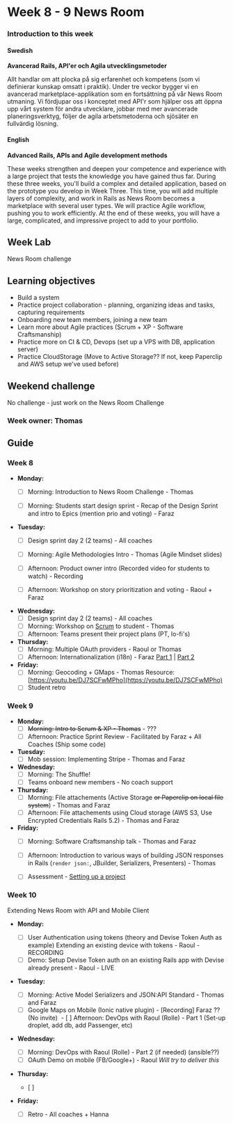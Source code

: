 # Week 8 - 9 News Room
### Introduction to this week

#### Swedish
**Avancerad Rails, API'er och Agila utvecklingsmetoder**

Allt handlar om att plocka på sig erfarenhet och kompetens (som vi definierar kunskap omsatt i praktik). Under tre veckor bygger vi en avancerad marketplace-applikation som en fortsättning på vår News Room utmaning. Vi fördjupar oss i konceptet med API'r som hjälper oss att öppna upp vårt system för andra utvecklare, jobbar med mer avancerade planeringsverktyg, följer de agila arbetsmetoderna och sjösäter en fullvärdig lösning.

#### English
**Advanced Rails, APIs and Agile development methods**

These weeks strengthen and deepen your competence and experience with a large project that tests the knowledge you have gained thus far. During these three weeks, you'll build a complex and detailed application, based on the prototype you develop in Week Three. This time, you will add multiple layers of complexity, and work in Rails as News Room becomes a marketplace with several user types. We will practice Agile workflow, pushing you to work efficiently. At the end of these weeks, you will have a large, complicated, and impressive project to add to your portfolio.
## Week Lab

News Room challenge

## Learning objectives

- Build a system
- Practice project collaboration - planning, organizing ideas and tasks, capturing requirements 
- Onboarding new team members, joining a new team
- Learn more about Agile practices (Scrum + XP - Software Craftsmanship)
- Practice more on CI & CD, Devops (set up a VPS with DB, application server)
- Practice CloudStorage (Move to Active Storage?? If not, keep Paperclip and AWS setup we've used before)

## Weekend challenge

No challenge - just work on the News Room Challenge

### Week owner: Thomas

## Guide

### Week 8
- **Monday:**
  - [ ] Morning: Introduction to News Room Challenge - Thomas
  - [ ] Morning: Students start design sprint - Recap of the Design Sprint and intro to Epics (mention prio and voting) - Faraz

  
- **Tuesday:**
  - [ ] Design sprint day 2 (2 teams) - All coaches
  - [ ] Morning: Agile Methodologies Intro - Thomas (Agile Mindset slides) 
  - [ ] Afternoon: Product owner intro (Recorded video for students to watch) - Recording
  - [ ] Afternoon: Workshop on story prioritization and voting - Raoul + Faraz

  
- **Wednesday:**
  - [ ] Design sprint day 2 (2 teams) - All coaches
  - [ ] Morning: Workshop on [Scrum](http://www.scrumguides.org/) to student - Thomas
  - [ ] Afternoon: Teams present their project plans (PT, lo-fi's)
  
- **Thursday:**
  - [ ] Morning: Multiple OAuth providers - Raoul or Thomas 
  - [ ] Afternoon: Internationalization (i18n) - Faraz [Part 1](https://youtu.be/eBwjN5drg-Q) | [Part 2](https://youtu.be/0Nen6z0cIbo)

- **Friday:**
  - [ ] Morning: Geocoding + GMaps - Thomas Resource: [https://youtu.be/DJ7SCFwMPho](https://youtu.be/DJ7SCFwMPho)
  - [ ] Student retro

### Week 9
- **Monday:**
  - [ ] ~~Morning: Intro to Scrum & XP - Thomas~~ - ???
  - [ ] Afternoon: Practice Sprint Review - Facilitated by Faraz + All Coaches (Ship some code)

- **Tuesday:**
  - [ ] Mob session: Implementing Stripe - Thomas and Faraz

- **Wednesday:**
  - [ ] Morning: The Shuffle!
  - [ ] Teams onboard new members - No coach support

- **Thursday:**
  - [ ] Morning: File attachements (Active Storage ~~or Paperclip on local file system~~) - Thomas and Faraz
  - [ ] Afternoon: File attachements using Cloud storage (AWS S3, Use Encrypted Credentials Rails 5.2) - Thomas and Faraz

- **Friday:**
  - [ ] Morning: Software Craftsmanship talk - Thomas and Faraz
  - [ ] Afternoon: Introduction to various ways of building JSON responses in Rails (`render json:`, JBuilder, Serializers, Presenters) - Thomas
  - [ ] Assessment - [Setting up a project](../miscellaneous/assessments/assessment_6.md)
 

### Week 10
Extending News Room with API and Mobile Client
- **Monday:**
  - [ ] User Authentication using tokens (theory and Devise Token Auth as example) Extending an existing device with tokens - Raoul - RECORDING
  - [ ] Demo: Setup Devise Token auth on an existing Rails app with Devise already present - Raoul - LIVE

- **Tuesday:**
  - [ ] Morning: Active Model Serializers and JSON:API Standard - Thomas and Faraz
  - [ ] Google Maps on Mobile (Ionic native plugin) - [Recording] Faraz ?? (No invite)
  - [ ] Afternoon: DevOps with Raoul (Rolle) - Part 1 (Set-up droplet, add db, add Passenger, etc)
  
- **Wednesday:**
  - [ ] Morning: DevOps with Raoul (Rolle) - Part 2 (if needed) (ansible??)
  - [ ] OAuth Demo on mobile (FB/Google+) - Raoul _Will try to deliver this_
  
- **Thursday:**
  - [ ]

- **Friday:**
  - [ ] Retro - All coaches + Hanna

